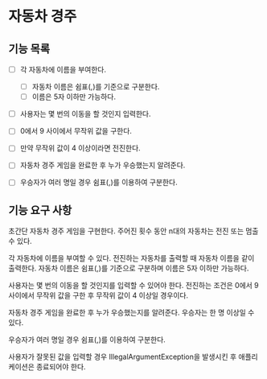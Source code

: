 # 자동차 경주

## 기능 목록

- [ ] 각 자동차에 이름을 부여한다.
  - [ ] 자동차 이름은 쉼표(,)를 기준으로 구분한다.
  - [ ] 이름은 5자 이하만 가능하다.
- [ ] 사용자는 몇 번의 이동을 할 것인지 입력한다.


- [ ] 0에서 9 사이에서 무작위 값을 구한다.
- [ ] 만약 무작위 값이 4 이상이라면 전진한다.


- [ ] 자동차 경주 게임을 완료한 후 누가 우승했는지 알려준다.
- [ ] 우승자가 여러 명일 경우 쉼표(,)를 이용하여 구분한다.



## 기능 요구 사항

초간단 자동차 경주 게임을 구현한다.
주어진 횟수 동안 n대의 자동차는 전진 또는 멈출 수 있다.

각 자동차에 이름을 부여할 수 있다. 전진하는 자동차를 출력할 때 자동차 이름을 같이 출력한다.
자동차 이름은 쉼표(,)를 기준으로 구분하며 이름은 5자 이하만 가능하다.

사용자는 몇 번의 이동을 할 것인지를 입력할 수 있어야 한다.
전진하는 조건은 0에서 9 사이에서 무작위 값을 구한 후 무작위 값이 4 이상일 경우이다.

자동차 경주 게임을 완료한 후 누가 우승했는지를 알려준다. 우승자는 한 명 이상일 수 있다.

우승자가 여러 명일 경우 쉼표(,)를 이용하여 구분한다.

사용자가 잘못된 값을 입력할 경우 IllegalArgumentException을 발생시킨 후 애플리케이션은 종료되어야 한다.


